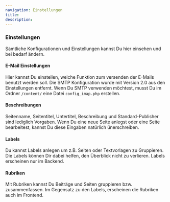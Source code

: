 ```yaml
---
navigation: Einstellungen
title: 
description:
---
```


### Einstellungen ###

Sämtliche Konfigurationen und Einstellungen kannst Du hier einsehen und bei bedarf ändern.

#### E-Mail Einstellungen ####

Hier kannst Du einstellen, welche Funktion zum versenden der E-Mails benutzt werden soll. Die SMTP Konfiguration wurde mit Version 2.0 aus den Einstellungen entfernt. Wenn Du SMTP verwenden möchtest, musst Du im Ordner ``/content/`` eine Datei ``config_imap.php`` erstellen.


#### Beschreibungen ####

Seitenname, Seitentitel, Untertitel, Beschreibung und Standard-Publisher sind lediglich Vorgaben. Wenn Du eine neue Seite anlegst oder eine Seite bearbeitest, kannst Du diese Eingaben natürlich ünerschreiben.


#### Labels ####

Du kannst Labels anlegen um z.B. Seiten oder Textvorlagen zu Gruppieren. Die Labels können Dir dabei helfen, den Überblick nicht zu verlieren. Labels erscheinen nur im Backend.

#### Rubriken ####

Mit Rubriken kannst Du Beiträge und Seiten gruppieren bzw. zusammenfassen. Im Gegensatz zu den Labels, erscheinen die Rubriken auch im Frontend.
